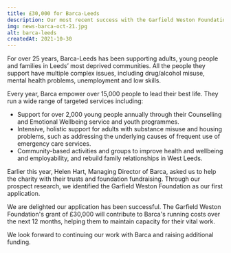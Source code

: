 ```yaml
---
title: £30,000 for Barca-Leeds
description: Our most recent success with the Garfield Weston Foundation will enable 15,000 people living in the most deprived areas of Leeds to receive the support they need to fulfil their potential and live a happier life.
img: news-barca-oct-21.jpg
alt: barca-leeds
createdAt: 2021-10-30
---
```


For over 25 years, Barca-Leeds has been supporting adults, young people and families in Leeds’ most deprived communities. All the people they support have multiple complex issues, including drug/alcohol misuse, mental health problems, unemployment and low skills.

Every year, Barca empower over 15,000 people to lead their best life. They run a wide range of targeted services including:

- Support for over 2,000 young people annually through their Counselling and Emotional Wellbeing service and youth programmes.
- Intensive, holistic support for adults with substance misuse and housing problems, such as addressing the underlying causes of frequent use of emergency care services.
- Community-based activities and groups to improve health and wellbeing and employability, and rebuild family relationships in West Leeds.

Earlier this year, Helen Hart, Managing Director of Barca, asked us to help the charity with their trusts and foundation fundraising. Through our prospect research, we identified the Garfield Weston Foundation as our first application.

We are delighted our application has been successful. The Garfield Weston Foundation's grant of £30,000 will contribute to Barca's running costs over the next 12 months, helping them to maintain capacity for their vital work.

We look forward to continuing our work with Barca and raising additional funding.
